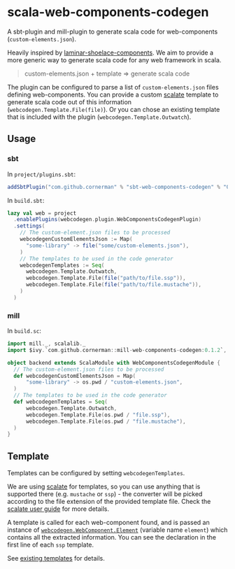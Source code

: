 # scala-web-components-codegen

A sbt-plugin and mill-plugin to generate scala code for web-components (`custom-elements.json`).

Heavily inspired by [laminar-shoelace-components](https://github.com/raquo/laminar-shoelace-components/). We aim to provide a more generic way to generate scala code for any web framework in scala.

> custom-elements.json + template => generate scala code

The plugin can be configured to parse a list of `custom-elements.json` files defining web-components.
You can provide a custom [scalate](https://scalate.github.io/scalate/) template to generate scala code out of this information (`webcodegen.Template.File(file)`).
Or you can chose an existing template that is included with the plugin (`webcodegen.Template.Outwatch`).


## Usage

### sbt

In `project/plugins.sbt`:
```sbt
addSbtPlugin("com.github.cornerman" % "sbt-web-components-codegen" % "0.1.2")
```

In `build.sbt`:
```sbt
lazy val web = project
  .enablePlugins(webcodegen.plugin.WebComponentsCodegenPlugin)
  .settings(
    // The custom-element.json files to be processed
    webcodegenCustomElementsJson := Map(
      "some-library" -> file("some/custom-elements.json"),
    )
    // The templates to be used in the code generator
    webcodegenTemplates := Seq(
      webcodegen.Template.Outwatch,
      webcodegen.Template.File(file("path/to/file.ssp")),
      webcodegen.Template.File(file("path/to/file.mustache")),
    )
  )
```

### mill

In `build.sc`:
```scala
import mill._, scalalib._
import $ivy.`com.github.cornerman::mill-web-components-codegen:0.1.2`, webcodegen.plugin.WebComponentsCodegenModule

object backend extends ScalaModule with WebComponentsCodegenModule {
  // The custom-element.json files to be processed
  def webcodegenCustomElementsJson = Map(
      "some-library" -> os.pwd / "custom-elements.json",
  )
  // The templates to be used in the code generator
  def webcodegenTemplates = Seq(
      webcodegen.Template.Outwatch,
      webcodegen.Template.File(os.pwd / "file.ssp"),
      webcodegen.Template.File(os.pwd / "file.mustache"),
  )
}
```

## Template

Templates can be configured by setting `webcodegenTemplates`.

We are using [scalate](https://scalate.github.io/scalate/) for templates, so you can use anything that is supported there (e.g. `mustache` or `ssp`) - the converter will be picked according to the file extension of the provided template file. Check the [scalate user guide](https://scalate.github.io/scalate/documentation/user-guide.html) for more details.

A template is called for each web-component found, and is passed an instance of [`webcodegen.WebComponent.Element`](codegen/src/main/scala/webcodegen/model/WebComponentsDef.scala) (variable name `element`) which contains all the extracted information.
You can see the declaration in the first line of each `ssp` template.

See [existing templates](codegen/src/main/resources/provided-templates/) for details.
